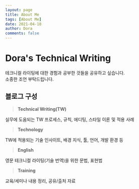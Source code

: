```yaml
---
layout: page
title: About Me
tags: [About Me]
date: 2021-04-18
author: Dora
comments: false
---
```


# Dora's Technical Writing

테크니컬 라이팅에 대한 경험과 공부한 것들을 공유하고 싶습니다.   
소중한 조언 부탁드립니다.


## 블로그 구성

> **Technical Writing(TW)**   

실무에 도움되는 TW 프로세스, 규칙, 에디팅, 스타일 이론 및 적용 사례

> **Technology**   

TW에 적용되는 기술 인사이트, 배경 지식, 툴, 언어, 개발 환경 등 

> **English**   

영문 테크니컬 라이팅(기술 번역)을 위한 문법, 표현법

> **Training**   

교육/세미나 내용 정리, 공유/출처 자료